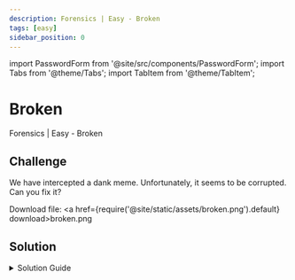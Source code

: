 ```yaml
---
description: Forensics | Easy - Broken
tags: [easy]
sidebar_position: 0
---
```


import PasswordForm from '@site/src/components/PasswordForm';
import Tabs from '@theme/Tabs';
import TabItem from '@theme/TabItem';

# Broken
Forensics | Easy - Broken
## Challenge
We have intercepted a dank meme. Unfortunately, it seems to be corrupted. Can you fix it?

Download file: <a href={require('@site/static/assets/broken.png').default} download>broken.png</a>

<PasswordForm hash="b1df31cc3e723b6f6fe2b030fe6642534b1540fc2baff262cf4d1c30812f89ce2d5e5fc5ad2150a3aaa4e3bb901d11a6fdd7c43bedce5354be55748f951ff960" algorithm="sha512" />

## Solution
<details>
  <summary>Solution Guide</summary>
  
  You might have noticed that the image does not open. Let's open the image in a hex editor to see what's going on. A good online hex editor is https://hexed.it/. Upon opening the image, we can see the hexadecimal values as well as utf-8 (plaintext). The best way to see what's wrong with a corrupted file is by comparing it with another similar file. Let's open any non-corrupted PNG image in Hexedit (<a href={require('@site/static/assets/sample.png').default} download>**here**</a>'s an image you can use).

  Upon comparing the two files, you should immediately see a difference at the very beginning of the file. Here's what it looks like for each image:
  <Tabs>
  <TabItem value="corrupted" label="Corrupted Image" default>
    ![Corrupted Image](./assets/corrupted-hex.png)
  </TabItem>
  <TabItem value="sample" label="Sample Image">
    ![Corrupted Image](./assets/sample-hex.png)
  </TabItem>
  </Tabs>
  

  The sample image beings with `89 50 4E 47` (utf-8: `ëPNG`) whereas the corrupted image is missing it! This is the PNG file header. It is essential for an image rendering software to identify the image type and render it. Our corrupted image is missing this header, so let's add it. We can do this in Hexedit by **Right Clicking the first hex byte > Insert Bytes Here > 4 Bytes**. Then, we manually type the header stated above. We should be able to **Save as** to a new image and it should now open, giving you the flag!
</details>